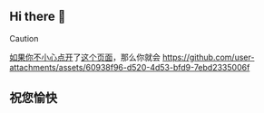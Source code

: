 ## Hi there 👋

> [!CAUTION]
> [如果](https://baike.baidu.com/item/%E5%A6%82%E6%9E%9C/2333)[你](https://baike.baidu.com/item/%E4%BD%A0/1187)[不小心](https://global.bing.com/dict/search?q=%E4%B8%8D%E5%B0%8F%E5%BF%83&FORM=BDVSP6&cc=cn)[点开](https://vdse.bdstatic.com//192d9a98d782d9c74c96f09db9378d93.mp4)了[这个页面](https://github.com/RefreshingScraps)，那么你就会
https://github.com/user-attachments/assets/60938f96-d520-4d53-bfd9-7ebd2335006f
## 祝您愉快
